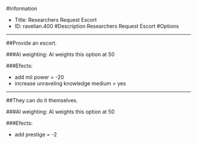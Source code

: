 #Information
 - Title: Researchers Request Escort
 - ID: ravelian.400
#Description
Researchers Request Escort
#Options

___
##Provide an escort.

###AI weighting:
AI weights this option at 50


###Efects:<ul><li>add mil power = -20</li><li>increase unraveling knowledge medium = yes</li></ul>

___
##They can do it themselves.

###AI weighting:
AI weights this option at 50


###Efects:<ul><li>add prestige = -2</li></ul>
